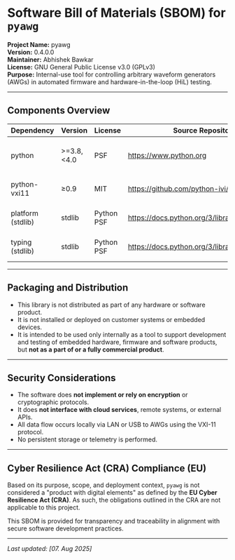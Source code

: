 # Software Bill of Materials (SBOM) for `pyawg`

**Project Name:** pyawg  
**Version:** 0.4.0.0  
**Maintainer:** Abhishek Bawkar  
**License:** GNU General Public License v3.0 (GPLv3)  
**Purpose:** Internal-use tool for controlling arbitrary waveform generators (AWGs) in automated firmware and hardware-in-the-loop (HiL) testing.

---

## Components Overview

| Dependency        | Version     | License    | Source Repository                               | Function                                          |
|-------------------|-------------|------------|-------------------------------------------------|---------------------------------------------------|
| python            | >=3.8, <4.0 | PSF        | https://www.python.org                          | Programming language used to develop this library |
| python-vxi11      | ≥0.9        | MIT        | https://github.com/python-ivi/python-vxi11      | LAN-based communication with AWGs                 |
| platform (stdlib) | stdlib      | Python PSF | https://docs.python.org/3/library/platform.html | OS and architecture introspection                 |
| typing (stdlib)   | stdlib      | Python PSF | https://docs.python.org/3/library/typing.html   | Type annotations and hints                        |

---

## Packaging and Distribution

- This library is not distributed as part of any hardware or software product.
- It is not installed or deployed on customer systems or embedded devices.
- It is intended to be used only internally as a tool to support development and testing of embedded hardware, firmware and software products, but **not as a part of or a fully commercial product**.

---

## Security Considerations

- The software does **not implement or rely on encryption** or cryptographic protocols.
- It does **not interface with cloud services**, remote systems, or external APIs.
- All data flow occurs locally via LAN or USB to AWGs using the VXI-11 protocol.
- No persistent storage or telemetry is performed.

---

## Cyber Resilience Act (CRA) Compliance (EU)

Based on its purpose, scope, and deployment context, `pyawg` is not considered a "product with digital elements" as defined by the **EU Cyber Resilience Act (CRA)**. As such, the obligations outlined in the CRA are not applicable to this project.

This SBOM is provided for transparency and traceability in alignment with secure software development practices.

---

_Last updated: [07. Aug 2025]_
